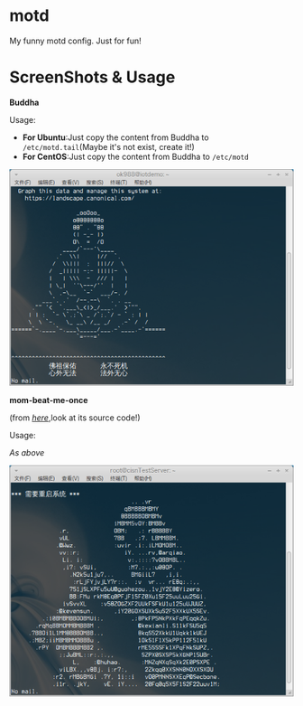 motd
====

My funny motd config. Just for fun!

ScreenShots & Usage
===
 **Buddha**

Usage:

* **For Ubuntu**:Just copy the content from Buddha to ``/etc/motd.tail``(Maybe it's not exist, create it!)
* **For CentOS**:Just copy the content from Buddha to ``/etc/motd``

![Alt text](screenshots/Buddha.png "Buddaha ScreenShort")


 **mom-beat-me-once**

(from [*here*](https://www.dnspod.cn/),look at its source code!)

Usage:

*As above*

![Alt text](screenshots/mom-beat-me-once.png "mom-beat-me-once")
